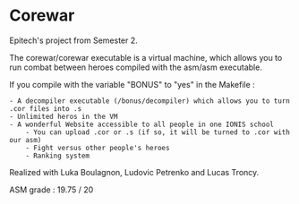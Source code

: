 # Corewar

Epitech's project from Semester 2.

The corewar/corewar executable is a virtual machine, which allows you to run combat between heroes compiled with the asm/asm executable.

If you compile with the variable "BONUS" to "yes" in the Makefile :

    - A decompiler executable (/bonus/decompiler) which allows you to turn .cor files into .s
    - Unlimited heros in the VM
    - A wonderful Website accessible to all people in one IONIS school
        - You can upload .cor or .s (if so, it will be turned to .cor with our asm)
        - Fight versus other people's heroes
        - Ranking system

Realized with Luka Boulagnon, Ludovic Petrenko and Lucas Troncy.

ASM grade : 19.75 / 20
